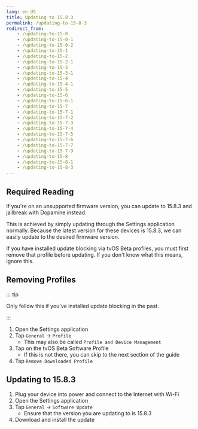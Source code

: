 ```yaml
---
lang: en_US
title: Updating to 15.8.3
permalink: /updating-to-15-8-3
redirect_from:
    - /updating-to-15-0
    - /updating-to-15-0-1
    - /updating-to-15-0-2
    - /updating-to-15-1
    - /updating-to-15-2
    - /updating-to-15-2-1
    - /updating-to-15-3
    - /updating-to-15-3-1
    - /updating-to-15-4
    - /updating-to-15-4-1
    - /updating-to-15-5
    - /updating-to-15-6
    - /updating-to-15-6-1
    - /updating-to-15-7
    - /updating-to-15-7-1
    - /updating-to-15-7-2
    - /updating-to-15-7-3
    - /updating-to-15-7-4
    - /updating-to-15-7-5
    - /updating-to-15-7-6
    - /updating-to-15-7-7
    - /updating-to-15-7-9
    - /updating-to-15-8
    - /updating-to-15-8-1
    - /updating-to-15-8-3
---
```


## Required Reading

If you're on an unsupported firmware version, you can update to 15.8.3 and jailbreak with Dopamine instead.

This is achieved by simply updating through the Settings application normally. Because the latest version for these devices is 15.8.3, we can easily update to the desired firmware version.

If you have installed update blocking via tvOS Beta profiles, you must first remove that profile before updating. If you don't know what this means, ignore this.

## Removing Profiles

::: tip

Only follow this if you've installed update blocking in the past.

:::

1. Open the Settings application
1. Tap `General` -> `Profile`
    - This may also be called `Profile and Device Management`
1. Tap on the tvOS Beta Software Profile
    - If this is not there, you can skip to the next section of the guide
1. Tap `Remove Downloaded Profile`

## Updating to 15.8.3

1. Plug your device into power and connect to the Internet with Wi-Fi
1. Open the Settings application
1. Tap `General` -> `Software Update`
    - Ensure that the version you are updating to is 15.8.3
1. Download and install the update
